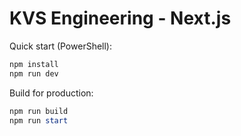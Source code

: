 # KVS Engineering - Next.js

Quick start (PowerShell):

```powershell
npm install
npm run dev
```

Build for production:

```powershell
npm run build
npm run start
```
